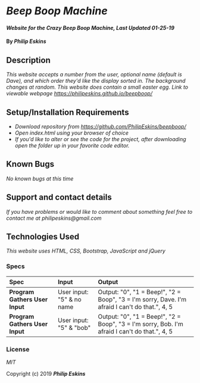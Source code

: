 # _Beep Boop Machine_

#### _Website for the Crazy Beep Boop Machine, Last Updated 01-25-19_

#### By _**Philip Eskins**_

## Description

_This website accepts a number from the user, optional name (default is Dave), and which order they'd like the display sorted in. The background changes at random. This website does contain a small easter egg._
_Link to viewable webpage https://philipeskins.github.io/beepboop/_

## Setup/Installation Requirements

* _Download repository from https://github.com/PhilipEskins/beepboop/_
* _Open index.html using your browser of choice_
* _If you'd like to alter or see the code for the project, after downloading open the folder up in your favorite code editor._

## Known Bugs

_No known bugs at this time_

## Support and contact details

_If you have problems or would like to comment about something feel free to contact me at philipeskins@gmail.com_

## Technologies Used

_This website uses HTML, CSS, Bootstrap, JavaScript and jQuery_

### Specs
| Spec | Input | Output |
| :--------------- | :--------------- | :---------------  |
| **Program Gathers User Input** | User input: "5" & no name | Output: "0", "1 = Beep!", "2 = Boop", "3 = I'm sorry, Dave. I'm afraid I can't do that.", 4, 5 |
| **Program Gathers User Input** | User input: "5" & "bob" | Output: "0", "1 = Beep!", "2 = Boop", "3 = I'm sorry, Bob. I'm afraid I can't do that.", 4, 5 |

### License

*MIT*

Copyright (c) 2019 **_Philip Eskins_**
